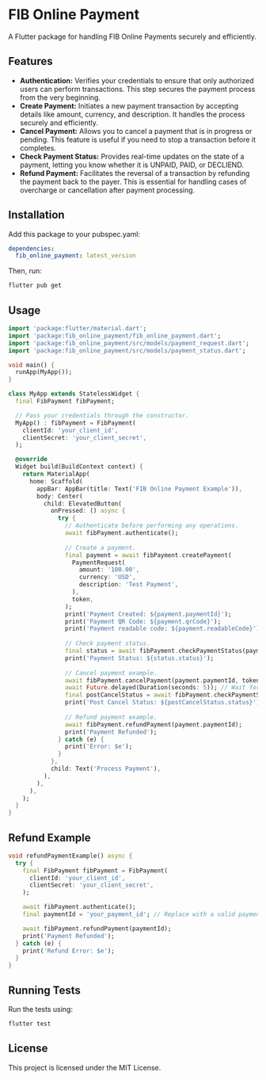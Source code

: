 # FIB Online Payment
A Flutter package for handling FIB Online Payments securely and efficiently.

## Features

- **Authentication:** Verifies your credentials to ensure that only authorized users can perform transactions. This step secures the payment process from the very beginning.
- **Create Payment:** Initiates a new payment transaction by accepting details like amount, currency, and description. It handles the process securely and efficiently.
- **Cancel Payment:** Allows you to cancel a payment that is in progress or pending. This feature is useful if you need to stop a transaction before it completes.
- **Check Payment Status:** Provides real-time updates on the state of a payment, letting you know whether it is UNPAID, PAID, or DECLIEND.
- **Refund Payment:** Facilitates the reversal of a transaction by refunding the payment back to the payer. This is essential for handling cases of overcharge or cancellation after payment processing.

## Installation
Add this package to your pubspec.yaml:

```yaml
dependencies:
  fib_online_payment: latest_version
```

Then, run:

```sh
flutter pub get
```

## Usage
```dart
import 'package:flutter/material.dart';
import 'package:fib_online_payment/fib_online_payment.dart';
import 'package:fib_online_payment/src/models/payment_request.dart';
import 'package:fib_online_payment/src/models/payment_status.dart';

void main() {
  runApp(MyApp());
}

class MyApp extends StatelessWidget {
  final FibPayment fibPayment;

  // Pass your credentials through the constructor.
  MyApp() : fibPayment = FibPayment(
    clientId: 'your_client_id',
    clientSecret: 'your_client_secret',
  );

  @override
  Widget build(BuildContext context) {
    return MaterialApp(
      home: Scaffold(
        appBar: AppBar(title: Text('FIB Online Payment Example')),
        body: Center(
          child: ElevatedButton(
            onPressed: () async {
              try {
                // Authenticate before performing any operations.
                await fibPayment.authenticate();
                
                // Create a payment.
                final payment = await fibPayment.createPayment(
                  PaymentRequest(
                    amount: '100.00',
                    currency: 'USD',
                    description: 'Test Payment',
                  ),
                  token,
                );
                print('Payment Created: ${payment.paymentId}');
                print('Payment QR Code: ${payment.qrCode}');
                print('Payment readable code: ${payment.readableCode}');
                
                // Check payment status.
                final status = await fibPayment.checkPaymentStatus(payment.paymentId, token);
                print('Payment Status: ${status.status}');
                
                // Cancel payment example.
                await fibPayment.cancelPayment(payment.paymentId, token);
                await Future.delayed(Duration(seconds: 5)); // Wait for cancellation to process.
                final postCancelStatus = await fibPayment.checkPaymentStatus(payment.paymentId, token);
                print('Post Cancel Status: ${postCancelStatus.status}');
                
                // Refund payment example.
                await fibPayment.refundPayment(payment.paymentId);
                print('Payment Refunded');
              } catch (e) {
                print('Error: $e');
              }
            },
            child: Text('Process Payment'),
          ),
        ),
      ),
    );
  }
}
```

## Refund Example
```dart
void refundPaymentExample() async {
  try {
    final FibPayment fibPayment = FibPayment(
      clientId: 'your_client_id',
      clientSecret: 'your_client_secret',
    );

    await fibPayment.authenticate();
    final paymentId = 'your_payment_id'; // Replace with a valid payment ID

    await fibPayment.refundPayment(paymentId);
    print('Payment Refunded');
  } catch (e) {
    print('Refund Error: $e');
  }
}
```

## Running Tests
Run the tests using:

```sh
flutter test
```

## License
This project is licensed under the MIT License.